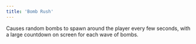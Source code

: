 ```yaml
---
title: 'Bomb Rush'
---
```


Causes random bombs to spawn around the player every few seconds, with a large countdown on screen for each wave of bombs.
